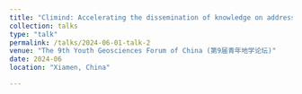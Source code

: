 ```yaml
---
title: "Climind: Accelerating the dissemination of knowledge on addressing climate change risks with large language models (in Chinese)"
collection: talks
type: "talk"
permalink: /talks/2024-06-01-talk-2
venue: "The 9th Youth Geosciences Forum of China (第9届青年地学论坛)"
date: 2024-06
location: "Xiamen, China"

---
```


